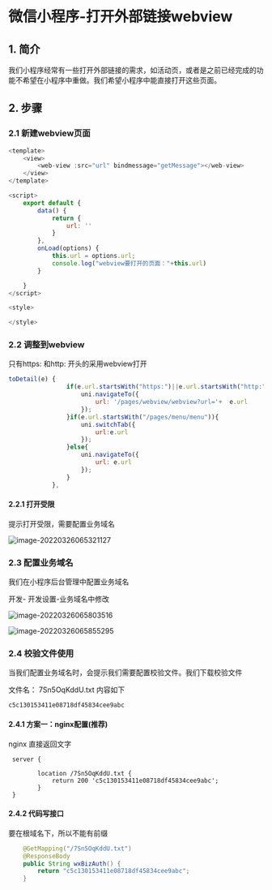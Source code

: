 # 微信小程序-打开外部链接webview

## 1. 简介

我们小程序经常有一些打开外部链接的需求，如活动页，或者是之前已经完成的功能不希望在小程序中重做。我们希望小程序中能直接打开这些页面。

## 2. 步骤

### 2.1 新建webview页面

```js
<template>
	<view>
		<web-view :src="url" bindmessage="getMessage"></web-view>
	</view>
</template>

<script>
	export default {
		data() {
			return {
				url: ''
			}
		},
		onLoad(options) {
			this.url = options.url;
			console.log("webview要打开的页面："+this.url)
		}

	}
</script>

<style>

</style>

```

### 2.2 调整到webview

只有https: 和http: 开头的采用webview打开

```js
toDetail(e) {
				if(e.url.startsWith("https:")||e.url.startsWith("http:")){
					uni.navigateTo({
						url: '/pages/webview/webview?url='+  e.url
					});
				}if(e.url.startsWith("/pages/menu/menu")){
					uni.switchTab({
						url:e.url
					});
				}else{
					uni.navigateTo({
						url: e.url
					});
				}
			},
```

#### 2.2.1 打开受限

提示打开受限，需要配置业务域名

![image-20220326065321127](https://abelsun-1256449468.cos.ap-beijing.myqcloud.com/image/image-20220326065321127.png)

### 2.3 配置业务域名

我们在小程序后台管理中配置业务域名

开发- 开发设置-业务域名中修改

![image-20220326065803516](https://abelsun-1256449468.cos.ap-beijing.myqcloud.com/image/image-20220326065803516.png)

![image-20220326065855295](https://abelsun-1256449468.cos.ap-beijing.myqcloud.com/image/image-20220326065855295.png)

### 2.4 校验文件使用

当我们配置业务域名时，会提示我们需要配置校验文件。我们下载校验文件

文件名： 7Sn5OqKddU.txt  内容如下

```
c5c130153411e08718df45834cee9abc
```

#### 2.4.1 方案一：nginx配置(推荐)

nginx 直接返回文字

```nginx
 server {
        
        location /7Sn5OqKddU.txt {
            return 200 'c5c130153411e08718df45834cee9abc';
        }
 }
```

#### 2.4.2 代码写接口

要在根域名下，所以不能有前缀

```java
	@GetMapping("/7Sn5OqKddU.txt")
    @ResponseBody
    public String wxBizAuth() {
        return "c5c130153411e08718df45834cee9abc";
    }
```

